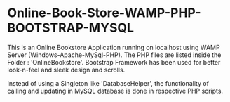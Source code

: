 # Online-Book-Store-WAMP-PHP-BOOTSTRAP-MYSQL

This is an Online Bookstore Application running on localhost using WAMP Server (Windows-Apache-MySql-PHP). The PHP files are listed 
inside the Folder : 'OnlineBookstore'. Bootstrap Framework has been used for better look-n-feel and sleek design and scrolls.

Instead of using a Singleton like 'DatabaseHelper', the functionality of calling and updating in MySQL database is done in respective
PHP scripts.

